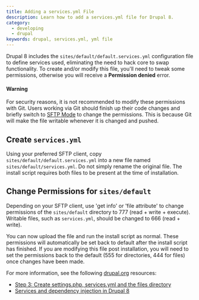 ```yaml
---
title: Adding a services.yml File
description: Learn how to add a services.yml file for Drupal 8.
category:
  - developing
  - drupal
keywords: drupal, services.yml, yml file
---
```

Drupal 8 includes the `sites/default/default.services.yml` configuration file to define services used, eliminating the need to hack core to swap functionality. To create and/or modify this file, you'll need to tweak some permissions, otherwise you will receive a **Permission denied** error.

<div class="alert alert-danger">
<h4>Warning</h4>
For security reasons, it is not recommended to modify these permissions with Git. Users working via Git should finish up their code changes and briefly switch to <a href="/docs/articles/sites/code/developing-directly-with-sftp-mode">SFTP Mode</a> to change the permissions. This is because Git will make the file writable whenever it is changed and pushed.
</div>

## Create `services.yml`
Using your preferred SFTP client, copy `sites/default/default.services.yml` into a new file named `sites/default/services.yml`. Do not simply rename the original file. The install script requires both files to be present at the time of installation.

## Change Permissions for `sites/default`
Depending on your SFTP client, use 'get info' or 'file attribute' to change permissions of the `sites/default` directory to 777 (read + write + execute). Writable files, such as `services.yml`, should be changed to 666 (read + write).

You can now upload the file and run the install script as normal. These permissions will automatically be set back to default after the install script has finished. If you are modifying this file post installation, you will need to set the permissions back to the default (555 for directories, 444 for files) once changes have been made.

For more information, see the following [drupal.org](https://drupal.org) resources:
- [Step 3: Create settings.php, services.yml and the files directory](https://www.drupal.org/documentation/install/settings-file)
- [Services and dependency injection in Drupal 8](https://www.drupal.org/node/2133171)
